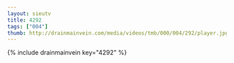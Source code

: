 ```yaml
--- 
layout: sieutv
title: 4292
tags: ["004"]
thumb: http://drainmainvein.com/media/videos/tmb/000/004/292/player.jpg
---
```

{% include drainmainvein key="4292" %} 
